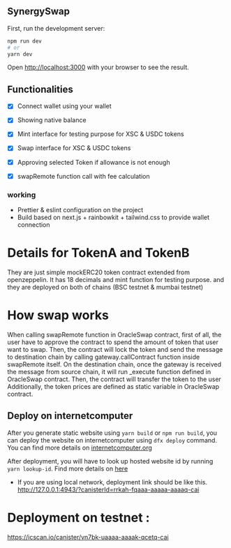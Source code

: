 ## SynergySwap

First, run the development server:

```bash
npm run dev
# or
yarn dev
```

Open [http://localhost:3000](http://localhost:3000) with your browser to see the result.

## Functionalities

- [x] Connect wallet using your wallet
- [x] Showing native balance
- [x] Mint interface for testing purpose for XSC & USDC tokens
- [x] Swap interface for XSC & USDC tokens
- [x] Approving selected Token if allowance is not enough
- [x] swapRemote function call with fee calculation


### working
- Prettier & eslint configuration on the project
- Build based on next.js + rainbowkit + tailwind.css to provide wallet connection

# Details for TokenA and TokenB
They are just simple mockERC20 token contract extended from openzeppelin. It has 18 decimals and mint function for testing purpose. and they are deployed on both of chains (BSC testnet & mumbai testnet)

# How swap works
When calling swapRemote function in OracleSwap contract, first of all, the user have to approve the contract to spend the amount of token that user want to swap. Then, the contract will lock the token and send the message to destination chain by calling gateway.callContract function inside swapRemote itself.
On the destination chain, once the gateway is received the message from source chain, it will run _execute function defined in OracleSwap contract. Then, the contract will transfer the token to the user
Additionally, the token prices are defined as static variable in OracleSwap contract.

## Deploy on internetcomputer
After you generate static website using `yarn build` or `npm run build`, you can deploy the website on internetcomputer using `dfx deploy` command. You can find more details on [internetcomputer.org](https://internetcomputer.org/docs/current/samples/host-a-website)

After deployment, you will have to look up hosted website id by running `yarn lookup-id`. Find more details on [here](https://internetcomputer.org/docs/current/samples/host-a-website#see-your-live-website)

* If you are using local network, deployment link should be like this.
http://127.0.0.1:4943/?canisterId=rrkah-fqaaa-aaaaa-aaaaq-cai

# Deployment on testnet : 
https://icscan.io/canister/vn7bk-uaaaa-aaaak-qcetq-cai 
